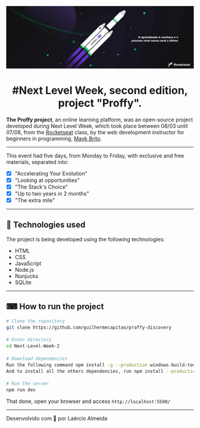 <img width="auto" src="https://github.com/Laercio2/Next-Level-Week-2/blob/master/banner.png">

<h1 align="center">#Next Level Week, second edition, project "Proffy".</h1>

**The Proffy project**, an online learning platform, was an open-source project developed during Next Level Week, which took place between 08/03 until 07/08, from the [Rocketseat](https://github.com/rocketseat) class, by the web development instructor for beginners in programming, [Mayk Brito](https://github.com/maykbrito).

---

This event had five days, from Monday to Friday, with exclusive and free materials, separated into:
- [x] "Accelerating Your Evolution"
- [x] "Looking at opportunities"
- [x] "The Stack's Choice"
- [x] "Up to two years in 2 months"
- [x] "The extra mile"

---
## 🚀 Technologies used

The project is being developed using the following technologies:

- HTML
- CSS
- JavaScript
- Node.js 
- Nunjucks 
- SQLite
---

## ⌨ How to run the project

```bash
# Clone the repository
git clone https://github.com/guilhermecapitao/proffy-discovery

# Enter directory
cd Next-Level-Week-2

# Download dependencies
Run the following command npm install -g --production windows-build-tools
And to install all the others dependencies, run npm install --production.

# Run the server
npm run dev
```

That done, open your browser and access `http://localhost:5500/`

---


Desenvolvido com 💜 por Laércio Almeida
